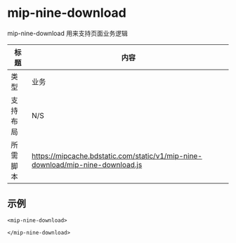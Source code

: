 ﻿# mip-nine-download

mip-nine-download 用来支持页面业务逻辑

标题|内容
----|----
类型|业务
支持布局|N/S
所需脚本|https://mipcache.bdstatic.com/static/v1/mip-nine-download/mip-nine-download.js

## 示例

```
<mip-nine-download>

</mip-nine-download>
```